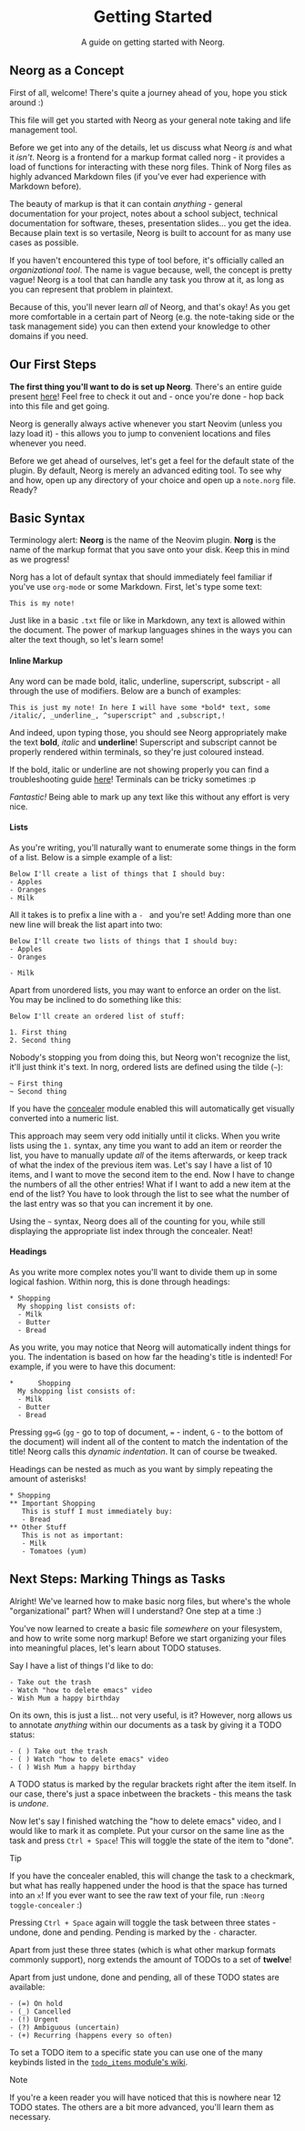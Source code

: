 <div align="center">

# Getting Started

A guide on getting started with Neorg.

</div>

## Neorg as a Concept

First of all, welcome! There's quite a journey ahead of you, hope you stick around :)

This file will get you started with Neorg as your general note taking and life management tool.

Before we get into any of the details, let us discuss what Neorg *is* and what it *isn't*. Neorg is a frontend for a markup format called norg - it provides a load
of functions for interacting with these norg files. Think of Norg files as highly advanced Markdown files (if you've ever had experience with Markdown before).

The beauty of markup is that it can contain *anything* - general documentation for your project, notes about a school subject,
technical documentation for software, theses, presentation slides... you get the idea. Because plain text is so vertasile, Neorg is built to account for as many
use cases as possible.

If you haven't encountered this type of tool before, it's officially called an *organizational tool*. The name is vague because, well, the concept is pretty vague!
Neorg is a tool that can handle any task you throw at it, as long as you can represent that problem in plaintext.

Because of this, you'll never learn *all* of Neorg, and that's okay! As you get more comfortable in a certain part of Neorg (e.g. the note-taking side or the
task management side) you can then extend your knowledge to other domains if you need.

## Our First Steps

**The first thing you'll want to do is set up Neorg**. There's an entire guide present [here](#)! Feel free to check it out and - once you're done - hop back into this file
and get going.

Neorg is generally always active whenever you start Neovim (unless you lazy load it) - this allows you to jump to convenient locations and files whenever you need.

Before we get ahead of ourselves, let's get a feel for the default state of the plugin. By default, Neorg is merely an advanced editing tool. To see why and how, open up
any directory of your choice and open up a `note.norg` file. Ready?

## Basic Syntax

Terminology alert: **Neorg** is the name of the Neovim plugin. **Norg** is the name of the markup format that you save onto your disk. Keep this in mind as we progress!

Norg has a lot of default syntax that should immediately feel familiar if you've use `org-mode` or some Markdown. First, let's type some text:

```norg
This is my note!
```

Just like in a basic `.txt` file or like in Markdown, any text is allowed within the document.
The power of markup languages shines in the ways you can alter the text though, so let's learn some!

#### Inline Markup

Any word can be made bold, italic, underline, superscript, subscript - all through the use of modifiers. Below are a bunch of examples:

```norg
This is just my note! In here I will have some *bold* text, some /italic/, _underline_, ^superscript^ and ,subscript,!
```

And indeed, upon typing those, you should see Neorg appropriately make the text **bold**, *italic* and __underline__! Superscript and subscript cannot be properly rendered
within terminals, so they're just coloured instead.

If the bold, italic or underline are not showing properly you can find a troubleshooting guide [here](https://github.com/nvim-neorg/neorg/wiki/Dependencies)! Terminals can be tricky sometimes :p

*Fantastic!* Being able to mark up any text like this without any effort is very nice.

#### Lists

As you're writing, you'll naturally want to enumerate some things in the form of a list. Below is a simple example of a list:

```norg
Below I'll create a list of things that I should buy:
- Apples
- Oranges
- Milk
```

All it takes is to prefix a line with a `- ` and you're set! Adding more than one new line will break the list apart into two:

```norg
Below I'll create two lists of things that I should buy:
- Apples
- Oranges

- Milk
```

Apart from unordered lists, you may want to enforce an order on the list. You may be inclined to do something like this:

```norg
Below I'll create an ordered list of stuff:

1. First thing
2. Second thing
```

Nobody's stopping you from doing this, but Neorg won't recognize the list, it'll just think it's text. In norg, ordered lists are defined using the tilde (`~`):

```norg
~ First thing
~ Second thing
```

If you have the [concealer](https://github.com/nvim-neorg/neorg/wiki/Concealer) module enabled this will automatically get visually converted into a numeric list.

This approach may seem very odd initially until it clicks. When you write lists using the `1.` syntax, any time you want to add an item or reorder the list, you have to manually update *all* of the
items afterwards, or keep track of what the index of the previous item was. Let's say I have a list of 10 items, and I want to move the second item to the end. Now I have to change the numbers of all
the other entries! What if I want to add a new item at the end of the list? You have to look through the list to see what the number of the last entry was so that you can increment it by one.

Using the `~` syntax, Neorg does all of the counting for you, while still displaying the appropriate list index through the concealer. Neat!

#### Headings

As you write more complex notes you'll want to divide them up in some logical fashion. Within norg, this is done through headings:
```norg
* Shopping
  My shopping list consists of:
  - Milk
  - Butter
  - Bread
```

As you write, you may notice that Neorg will automatically indent things for you. The indentation is based on how far the heading's title is indented! For example, if you were to have this document:
```norg
*      Shopping
  My shopping list consists of:
  - Milk
  - Butter
  - Bread
```

Pressing `gg=G` (`gg` - go to top of document, `=` - indent, `G` - to the bottom of the document) will indent all of the content to match the indentation of the title!
Neorg calls this *dynamic indentation*. It can of course be tweaked.

Headings can be nested as much as you want by simply repeating the amount of asterisks!

```norg
* Shopping
** Important Shopping
   This is stuff I must immediately buy:
   - Bread
** Other Stuff
   This is not as important:
   - Milk
   - Tomatoes (yum)
```

## Next Steps: Marking Things as Tasks

Alright! We've learned how to make basic norg files, but where's the whole "organizational" part? When will I understand? One step at a time :)

You've now learned to create a basic file *somewhere* on your filesystem, and how to write some norg markup! Before we start organizing your files into meaningful places, let's learn about TODO
statuses.

Say I have a list of things I'd like to do:
```norg
- Take out the trash
- Watch "how to delete emacs" video
- Wish Mum a happy birthday
```

On its own, this is just a list... not very useful, is it? However, norg allows us to annotate *anything* within our documents as a task by giving it a TODO status:
```norg
- ( ) Take out the trash
- ( ) Watch "how to delete emacs" video
- ( ) Wish Mum a happy birthday
```

A TODO status is marked by the regular brackets right after the item itself. In our case, there's just a space inbetween the brackets - this means the task is *undone*.

Now let's say I finished watching the "how to delete emacs" video, and I would like to mark it as complete. Put your cursor on the same line as the task and press `Ctrl + Space`!
This will toggle the state of the item to "done".

> [!TIP]
> If you have the concealer enabled, this will change the task to a checkmark, but what has really happened under the hood is that
> the space has turned into an `x`! If you ever want to see the raw text of your file, run `:Neorg toggle-concealer` :)

Pressing `Ctrl + Space` again will toggle the task between three states - undone, done and pending. Pending is marked by the `-` character.

Apart from just these three states (which is what other markup formats commonly support), norg extends the amount of TODOs to a set of **twelve**!

Apart from just undone, done and pending, all of these TODO states are available:
```norg
- (=) On hold
- (_) Cancelled
- (!) Urgent
- (?) Ambiguous (uncertain)
- (+) Recurring (happens every so often)
```

To set a TODO item to a specific state you can use one of the many keybinds listed in the [`todo_items` module's wiki](https://github.com/nvim-neorg/neorg/wiki/Todo-Items#overview).

> [!NOTE]
> If you're a keen reader you will have noticed that this is nowhere near 12 TODO states.
> The others are a bit more advanced, you'll learn them as necessary.
